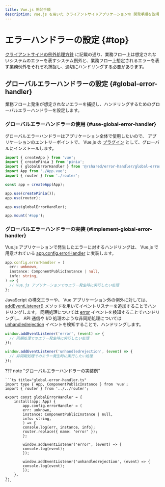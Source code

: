 ```yaml
---
title: Vue.js 開発手順
description: Vue.js を用いた クライアントサイドアプリケーションの 開発手順を説明します。
---
```


# エラーハンドラーの設定 {#top}

[クライアントサイドの例外処理方針](../../../app-architecture/client-side-rendering/global-function/exception-handling.md#frontend-error-handling)
に記載の通り、業務フロー上は想定されないシステムのエラーを表すシステム例外と、業務フロー上想定されるエラーを表す業務例外をそれぞれ捕捉し、適切にハンドリングする必要があります。

## グローバルエラーハンドラーの設定 {#global-error-handler}

業務フロー上発生が想定されないエラーを捕捉し、ハンドリングするためのグローバルエラーハンドラーを設定します。

### グローバルエラーハンドラーの使用 {#use-global-error-handler}

グローバルエラーハンドラーはアプリケーション全体で使用したいので、
アプリケーションのエントリーポイントで、 Vue.js の [プラグイン](https://ja.vuejs.org/guide/reusability/plugins) として、グローバルにインストールします。

``` ts title="main.ts" hl_lines="3 12"
import { createApp } from 'vue';
import { createPinia } from 'pinia';
import { globalErrorHandler } from '@/shared/error-handler/global-error-handler';
import App from './App.vue';
import { router } from './router';

const app = createApp(App);

app.use(createPinia());
app.use(router);

app.use(globalErrorHandler);

app.mount('#app');
```

### グローバルエラーハンドラーの実装 {#implement-global-error-handler}

Vue.js アプリケーションで発生したエラーに対するハンドリングは、 Vue.js で用意されている [app.config.errorHandler](https://ja.vuejs.org/api/application#app-config-errorhandler) に実装します。

```ts
app.config.errorHandler = (
  err: unknown,
  instance: ComponentPublicInstance | null,
  info: string,
) => {
  // Vue.js アプリケーションでのエラー発生時に実行したい処理
};
```

JavaScript の構文エラーや、 Vue アプリケーション外の例外に対しては、[addEventListener()](https://developer.mozilla.org/ja/docs/Web/API/EventTarget/addEventListener) メソッドを用いてイベントリスナーを追加することでハンドリングします。
同期処理については [error](https://developer.mozilla.org/ja/docs/Web/API/Window/error_event) イベントを検知することでハンドリングし、 API 通信や I/O 処理のような非同期処理については [unhandledrejection](https://developer.mozilla.org/ja/docs/Web/API/Window/unhandledrejection_event)
イベントを検知することで、ハンドリングします。

```ts
window.addEventListener('error', (event) => {
  // 同期処理でのエラー発生時に実行したい処理
});

window.addEventListener('unhandledrejection', (event) => {
  // 非同期処理でのエラー発生時に実行したい処理
});
```

??? note "グローバルエラーハンドラーの実装例"

    ```ts title="global-error-handler.ts"
    import type { App, ComponentPublicInstance } from 'vue';
    import { router } from '../../router';

    export const globalErrorHandler = {
        install(app: App) {
            app.config.errorHandler = (
            err: unknown,
            instance: ComponentPublicInstance | null,
            info: string,
            ) => {
            console.log(err, instance, info);
            router.replace({ name: 'error' });
            };

            window.addEventListener('error', (event) => {
            console.log(event);
            });

            window.addEventListener('unhandledrejection', (event) => {
            console.log(event);
            });
        },
    };
    ```
